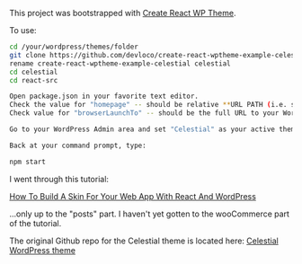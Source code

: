 This project was bootstrapped with [Create React WP Theme](https://github.com/devloco/create-react-wptheme).

To use:

```sh
cd /your/wordpress/themes/folder
git clone https://github.com/devloco/create-react-wptheme-example-celestial.git
rename create-react-wptheme-example-celestial celestial
cd celestial
cd react-src

Open package.json in your favorite text editor.
Check the value for "homepage" -- should be relative **URL PATH (i.e. starting from server root)** to your "celestial" theme folder
Check value for "browserLaunchTo" -- should be the full URL to your WordPress server root... the WP site running your celestial theme.

Go to your WordPress Admin area and set "Celestial" as your active theme.

Back at your command prompt, type:

npm start
```

I went through this tutorial:

[How To Build A Skin For Your Web App With React And WordPress](https://www.smashingmagazine.com/2018/03/react-wordpress-web-app/)

...only up to the "posts" part. I haven't yet gotten to the wooCommerce part of the tutorial.

The original Github repo for the Celestial theme is located here: [Celestial WordPress theme](https://github.com/m-muhsin/celestial)
